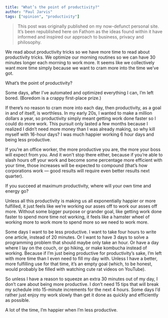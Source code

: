 ```yaml
title: "What’s the point of productivity?"
author: "Paul Jarvis"
tags: ["opinion", "productivity"]
```

> This post was originally published on my now-defunct personal site. It’s been republished here on Fathom as the ideas found within it have informed and inspired our approach to business, privacy and philosophy.

We read about productivity tricks so we have more time to read about productivity tricks. We optimize our morning routines so we can have 30 minutes longer each morning to work more. It seems like we collectively want more time simply because we want to cram more into the time we’ve got.

What’s the point of productivity?

Some days, after I’ve automated and optimized everything I can, I’m left bored. (Boredom is a crappy first-place prize.)

If there’s no reason to cram more into each day, then productivity, as a goal in and of itself, is worthless. In my early 20s, I wanted to make a million dollars a year, so productivity simply meant getting work done faster so I could do more work. This pursuit only lasted a few months because I realized I didn’t need more money than I was already making, so why kill myself with 16-hour days? I was much happier working 6 hour days and being less productive.

If you’re an office worker, the more productive you are, the more your boss will expect from you. And it won’t stop there either, because if you’re able to slash hours off your work and become some percentage more efficient with your time, those increases will be expected to compound (that’s how corporations work — good results will require even better results next quarter).

If you succeed at maximum productivity, where will your own time and energy go?

Unless all this productivity is making us all exponentially happier or more fulfilled, it just feels like we’re working our asses off to work our asses off more. Without some bigger purpose or grander goal, like getting work done faster to spend more time not working, it feels like a hamster wheel of working more to work more to spend more so we need to work more.

Some days I want to be less productive. I want to take four hours to write one article, instead of 20 minutes. Or I want to have 3 days to solve a programming problem that should maybe only take an hour. Or have a day where I lay on the couch, or go hiking, or make kombucha instead of working. Because if I’m just being productive for productivity’s sake, I’m left with more time than I even need to fill my day with. Unless I have a better, more fulfilling use for that time, it’s an empty goal (which, to be honest, would probably be filled with watching cute rat videos on YouTube).

So unless I have a reason to squeeze an extra 30 minutes out of my day, I don’t care about being more productive. I don’t need 15 tips that will break my schedule into 15-minute increments for the next 4 hours. Some days I’d rather just enjoy my work slowly than get it done as quickly and efficiently as possible.

A lot of the time, I’m happier when I’m less productive.
